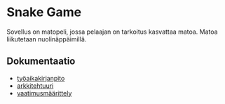 # Snake Game

Sovellus on matopeli, jossa pelaajan on tarkoitus kasvattaa matoa. Matoa liikutetaan nuolinäppäimillä.
## Dokumentaatio
* [työaikakirjanpito](https://github.com/sofmakin/ot-harjoitustyo/blob/master/dokumentointi/tyoaikakirjanpito.md)
* [arkkitehtuuri](https://github.com/sofmakin/ot-harjoitustyo/blob/master/dokumentointi/arkkitehtuuri.md)
* [vaatimusmäärittely](https://github.com/sofmakin/ot-harjoitustyo/blob/master/dokumentointi/alustavaMaarittelydokumentti.md)
